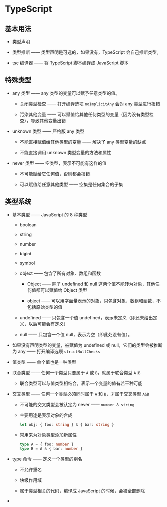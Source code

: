 # TypeScript

## 基本用法

- 类型声明

- 类型推断 —— 类型声明是可选的，如果没有，TypeScript 会自己推断类型。

- tsc 编译器 —— 将 TypeScript 脚本编译成 JavaScript 脚本

## 特殊类型

- any 类型 —— any 类型的变量可以赋予任意类型的值。

  - 关闭类型检查 —— 打开编译选项 `noImplicitAny` 会对 any 类型进行报错

  - 污染其他变量 —— 可以赋值给其他任何类型的变量（因为没有类型检查），导致其他变量出错

- unknown 类型 —— 严格版 any 类型

  - 不能直接赋值给其他类型的变量 —— 解决了 any 类型变量的缺点

  - 不能直接调用 unknown 类型变量的方法和属性

- never 类型 —— 空类型，表示不可能有这样的值

  - 不可能赋给它任何值，否则都会报错

  - 可以赋值给任意其他类型 —— 空集是任何集合的子集

## 类型系统

- 基本类型 —— JavaScript 的 8 种类型

  - boolean

  - string

  - number

  - bigint

  - symbol

  - object —— 包含了所有对象、数组和函数

    - Object —— 除了 undefined 和 null 这两个值不能转为对象，其他任何值都可以赋值给 Object 类型

    - object —— 可以用字面量表示的对象，只包含对象、数组和函数，不包括原始类型的值

  - undefined —— 只包含一个值 undefined，表示未定义（即还未给出定义，以后可能会有定义）

  - null —— 只包含一个值 null，表示为空（即此处没有值）。

- 如果没有声明类型的变量，被赋值为 undefined 或 null，它们的类型会被推断为 any —— 打开编译选项 `strictNullChecks`

- 值类型 —— 单个值也是一种类型

- 联合类型 —— 任何一个类型只要属于 `A` 或 `B`，就属于联合类型 `A|B`

  - 联合类型可以与值类型相结合，表示一个变量的值有若干种可能

- 交叉类型 —— 任何一个类型必须同时属于 `A` 和 `B`，才属于交叉类型 `A&B`

  - 不可能的交叉类型会被认定为 never —— `number & string`

  - 主要用途是表示对象的合成

    ```ts
    let obj: { foo: string } & { bar: string }
    ```

  - 常用来为对象类型添加新属性

    ```ts
    type A = { foo: number }
    type B = A & { bar: number }
    ```

- type 命令 —— 定义一个类型的别名

    - 不允许重名

    - 块级作用域

    - 属于类型相关的代码，编译成 JavaScript 的时候，会被全部删除

- 
